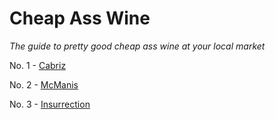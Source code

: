 # Cheap Ass Wine
*The guide to pretty good cheap ass wine at your local market*

No. 1 - [Cabriz](001-cabriz.md)

No. 2 - [McManis](002-mcmanis.md)

No. 3 - [Insurrection](003-insurrention1.md)

